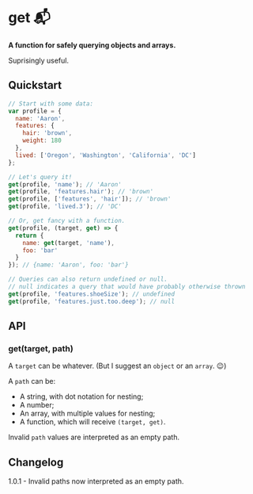 # get :mailbox_with_mail:

**A function for safely querying objects and arrays.**

Suprisingly useful.

## Quickstart

```javascript
// Start with some data:
var profile = {
  name: 'Aaron',
  features: {
    hair: 'brown',
    weight: 180
  },
  lived: ['Oregon', 'Washington', 'California', 'DC']
};

// Let's query it!
get(profile, 'name'); // 'Aaron'
get(profile, 'features.hair'); // 'brown'
get(profile, ['features', 'hair']); // 'brown'
get(profile, 'lived.3'); // 'DC'

// Or, get fancy with a function.
get(profile, (target, get) => {
  return {
    name: get(target, 'name'),
    foo: 'bar'
  }
}); // {name: 'Aaron', foo: 'bar'}

// Queries can also return undefined or null.
// null indicates a query that would have probably otherwise thrown
get(profile, 'features.shoeSize'); // undefined
get(profile, 'features.just.too.deep'); // null
```

## API
### get(target, path)

A `target` can be whatever. (But I suggest an `object` or an `array`. :wink:)

A `path` can be:
* A string, with dot notation for nesting;
* A number;
* An array, with multiple values for nesting;
* A function, which will receive `(target, get)`.

Invalid `path` values are interpreted as an empty path.

## Changelog
1.0.1 - Invalid paths now interpreted as an empty path.